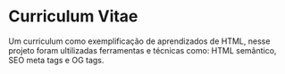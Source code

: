 
# Curriculum Vitae

Um curriculum como exemplificação de aprendizados de HTML, nesse projeto foram ultilizadas ferramentas e técnicas como: HTML semântico, SEO meta tags e OG tags.
